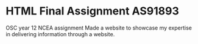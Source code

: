 # HTML Final Assignment AS91893
OSC year 12 NCEA assignment
Made a website to showcase my expertise in delivering information through a website. 
